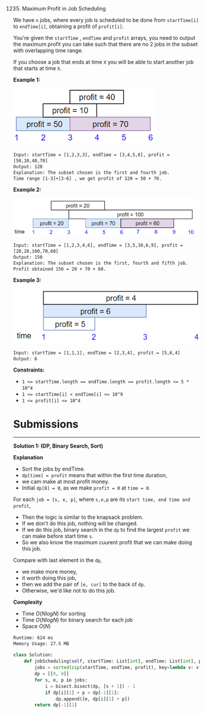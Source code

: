 1235. Maximum Profit in Job Scheduling

We have `n` jobs, where every job is scheduled to be done from `startTime[i]` to `endTime[i]`, obtaining a profit of `profit[i]`.

You're given the `startTime` , `endTime` and `profit` arrays, you need to output the maximum profit you can take such that there are no 2 jobs in the subset with overlapping time range.

If you choose a job that ends at time `X` you will be able to start another job that starts at time `X`.

 

**Example 1:**

![1235_sample1_1584](img/1235_sample1_1584.png)

```
Input: startTime = [1,2,3,3], endTime = [3,4,5,6], profit = [50,10,40,70]
Output: 120
Explanation: The subset chosen is the first and fourth job. 
Time range [1-3]+[3-6] , we get profit of 120 = 50 + 70.
```

**Example 2:**

![1235_sample22_1584](img/1235_sample22_1584.png)

```
Input: startTime = [1,2,3,4,6], endTime = [3,5,10,6,9], profit = [20,20,100,70,60]
Output: 150
Explanation: The subset chosen is the first, fourth and fifth job. 
Profit obtained 150 = 20 + 70 + 60.
```

**Example 3:**

![1235_sample3_1584.png](img/1235_sample3_1584.png)
```
Input: startTime = [1,1,1], endTime = [2,3,4], profit = [5,6,4]
Output: 6
```

**Constraints:**

* `1 <= startTime.length == endTime.length == profit.length <= 5 * 10^4`
* `1 <= startTime[i] < endTime[i] <= 10^9`
* `1 <= profit[i] <= 10^4`

# Submissions
---
**Solution 1: (DP, Binary Search, Sort)**

**Explanation**
* Sort the jobs by endTime.
* `dp[time] = profit` means that within the first time duration,
* we cam make at most profit money.
* Initial `dp[0] = 0`, as we make `profit = 0` at `time = 0`.

For each `job = [s, e, p]`, where `s,e,p` are its `start time, end time and profit`,
* Then the logic is similar to the knapsack problem.
* If we don't do this job, nothing will be changed.
* If we do this job, binary search in the `dp` to find the largest `profit` we can make before start time `s`.
* So we also know the maximum cuurent profit that we can make doing this job.

Compare with last element in the `dp`,
* we make more money,
* it worth doing this job,
* then we add the pair of `[e, cur]` to the back of `dp`.
* Otherwise, we'd like not to do this job.


**Complexity**
* Time $O(NlogN)$ for sorting
* Time $O(NlogN)$ for binary search for each job
* Space $O(N)$

```
Runtime: 624 ms
Memory Usage: 27.5 MB
```
```python
class Solution:
    def jobScheduling(self, startTime: List[int], endTime: List[int], profit: List[int]) -> int:
        jobs = sorted(zip(startTime, endTime, profit), key=lambda v: v[1])
        dp = [[0, 0]]
        for s, e, p in jobs:
            i = bisect.bisect(dp, [s + 1]) - 1
            if dp[i][1] + p > dp[-1][1]:
                dp.append([e, dp[i][1] + p])
        return dp[-1][1]
```